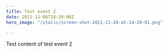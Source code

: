 ```yaml
---
title: Test event 2
date: 2021-11-08T18:30:00Z
hero_image: "/static/screen-shot-2021-11-28-at-14-20-01.png"

---
```

Test content of test event 2